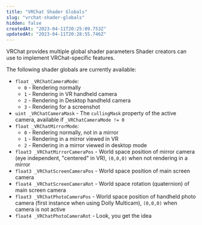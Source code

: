 ```yaml
---
title: "VRChat Shader Globals"
slug: "vrchat-shader-globals"
hidden: false
createdAt: "2023-04-11T20:25:09.753Z"
updatedAt: "2023-04-11T20:28:55.746Z"
---
```

VRChat provides multiple global shader parameters Shader creators can use to implement VRChat-specific features.

The following shader globals are currently available:

- `float _VRChatCameraMode`:
  - `0` - Rendering normally
  - `1` - Rendering in VR handheld camera
  - `2` - Rendering in Desktop handheld camera
  - `3` - Rendering for a screenshot
- `uint _VRChatCameraMask` - The `cullingMask` property of the active camera, available if `_VRChatCameraMode != 0`
- `float _VRChatMirrorMode`:
  - `0` - Rendering normally, not in a mirror
  - `1` - Rendering in a mirror viewed in VR
  - `2` - Rendering in a mirror viewed in desktop mode
- `float3 _VRChatMirrorCameraPos` - World space position of mirror camera (eye independent, "centered" in VR), `(0,0,0)` when not rendering in a mirror
- `float3 _VRChatScreenCameraPos` - World space position of main screen camera
- `float4 _VRChatScreenCameraRot` - World space rotation (quaternion) of main screen camera
- `float3 _VRChatPhotoCameraPos` - World space position of handheld photo camera (first instance when using Dolly Multicam), `(0,0,0)` when camera is not active
- `float4 _VRChatPhotoCameraRot` - Look, you get the idea